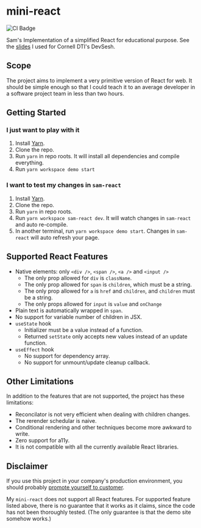 # mini-react

![CI Badge](https://github.com/SamChou19815/mini-react/workflows/CI/badge.svg)

Sam's Implementation of a simplified React for educational purpose. See the
[slides](https://developersam.com/build-simplified-react.pdf) I used for Cornell DTI's DevSesh.

## Scope

The project aims to implement a very primitive version of React for web. It should be simple enough
so that I could teach it to an average developer in a software project team in less than two hours.

## Getting Started

### I just want to play with it

1. Install [Yarn](https://classic.yarnpkg.com/lang/en/).
2. Clone the repo.
3. Run `yarn` in repo roots. It will install all dependencies and compile everything.
4. Run `yarn workspace demo start`

### I want to test my changes in `sam-react`

1. Install [Yarn](https://classic.yarnpkg.com/lang/en/).
2. Clone the repo.
3. Run `yarn` in repo roots.
4. Run `yarn workspace sam-react dev`. It will watch changes in `sam-react` and auto re-compile.
5. In another terminal, run `yarn workspace demo start`. Changes in `sam-react` will auto refresh
   your page.

## Supported React Features

- Native elements: only `<div />`, `<span />`, `<a />` and `<input />`
  - The only prop allowed for `div` is `className`.
  - The only prop allowed for `span` is `children`, which must be a string.
  - The only prop allowed for `a` is `href` and `children`, and `children` must be a string.
  - The only props allowed for `input` is `value` and `onChange`
- Plain text is automatically wrapped in `span`.
- No support for variable number of children in JSX.
- `useState` hook
  - Initializer must be a value instead of a function.
  - Returned `setState` only accepts new values instead of an update function.
- `useEffect` hook
  - No support for dependency array.
  - No support for unmount/update cleanup callback.

## Other Limitations

In addition to the features that are not supported, the project has these limitations:

- Reconcilator is not very efficient when dealing with children changes.
- The rerender schedular is naive.
- Conditional rendering and other techniques become more awkward to write.
- Zero support for a11y.
- It is not compatible with all the currently available React libraries.

## Disclaimer

If you use this project in your company's production environment, you should probably
[promote yourself to customer](https://i.redd.it/qqlqmc8evvt31.jpg).

My `mini-react` does not support all React features. For supported feature listed above, there is no
guarantee that it works as it claims, since the code has not been thoroughly tested. (The only
guarantee is that the demo site somehow works.)
